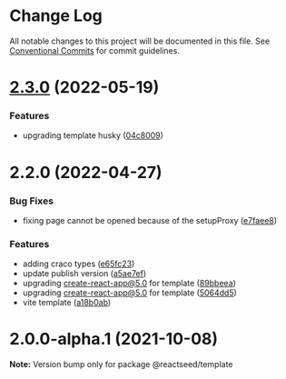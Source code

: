 # Change Log

All notable changes to this project will be documented in this file.
See [Conventional Commits](https://conventionalcommits.org) for commit guidelines.

# [2.3.0](https://github.com/reactseed/reactseed/compare/@reactseed/template@2.2.0...@reactseed/template@2.3.0) (2022-05-19)


### Features

* upgrading template husky ([04c8009](https://github.com/reactseed/reactseed/commit/04c8009bdc306570b4d377c32b4bf3ac6a7b404d))





# 2.2.0 (2022-04-27)


### Bug Fixes

* fixing page cannot be opened because of the setupProxy ([e7faee8](https://github.com/reactseed/reactseed/commit/e7faee85dcc6ccd0c1c5fbdf6885f6fc38f8246d))


### Features

* adding craco types ([e65fc23](https://github.com/reactseed/reactseed/commit/e65fc2391264732faf9192a3f294b0abfe1f36df))
* update publish version ([a5ae7ef](https://github.com/reactseed/reactseed/commit/a5ae7ef9dfe0f0270e2dd8c81ce4be317d4918ec))
* upgrading create-react-app@5.0 for template ([89bbeea](https://github.com/reactseed/reactseed/commit/89bbeeaca6bb7fbc420860714f8042429c7c70ba))
* upgrading create-react-app@5.0 for template ([5064dd5](https://github.com/reactseed/reactseed/commit/5064dd5f21d6a826ef1b2fcc9af44471b563bde3))
* vite template ([a18b0ab](https://github.com/reactseed/reactseed/commit/a18b0ab60fa40375f66ac6d7f374e79d92904668))





# 2.0.0-alpha.1 (2021-10-08)

**Note:** Version bump only for package @reactseed/template

